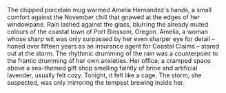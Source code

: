 The chipped porcelain mug warmed Amelia Hernandez's hands, a small comfort against the November chill that gnawed at the edges of her windowpane.  Rain lashed against the glass, blurring the already muted colours of the coastal town of Port Blossom, Oregon.  Amelia, a woman whose sharp wit was only surpassed by her even sharper eye for detail – honed over fifteen years as an insurance agent for Coastal Claims –  stared out at the storm.  The rhythmic drumming of the rain was a counterpoint to the frantic drumming of her own anxieties.  Her office, a cramped space above a sea-themed gift shop smelling faintly of brine and artificial lavender, usually felt cozy. Tonight, it felt like a cage.  The storm, she suspected, was only mirroring the tempest brewing inside her.
